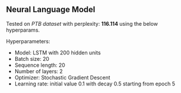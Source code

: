 ## Neural Language Model

Tested on *PTB dataset* with perplexity: **116.114** using the below hyperparams.

Hyperparameters:
- Model: LSTM with 200 hidden units
- Batch size: 20
- Sequence length: 20
- Number of layers: 2
- Optimizer: Stochastic Gradient Descent
- Learning rate: initial value 0.1 with decay 0.5 starting from epoch 5
